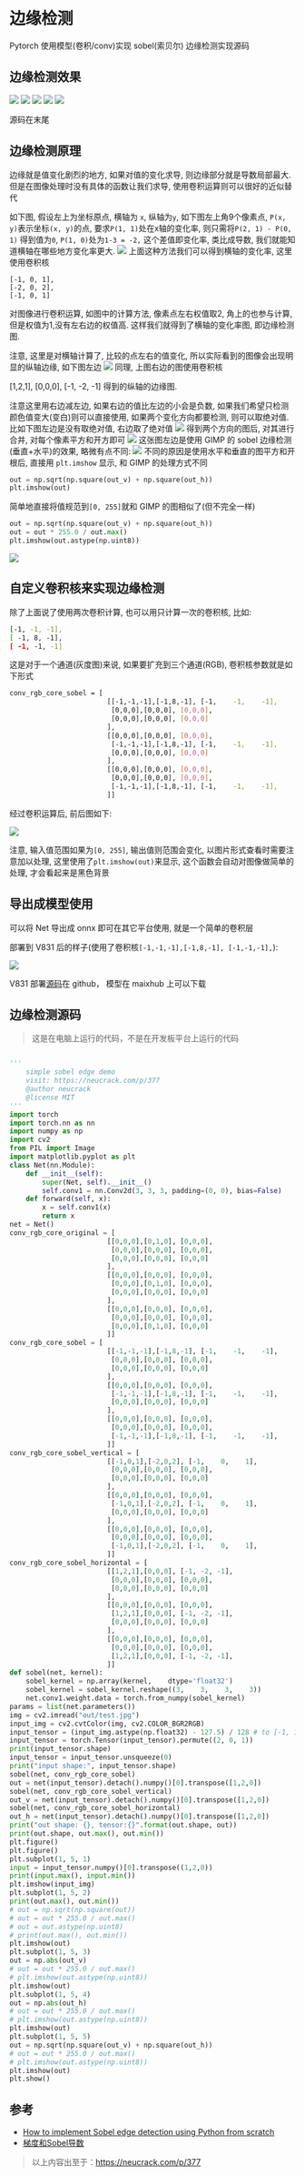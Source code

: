 # 边缘检测

Pytorch 使用模型(卷积/conv)实现 sobel(索贝尔) 边缘检测实现源码

## 边缘检测效果
![](./../asserts/test.jpg)
![](./../asserts/sobel_edge2.jpg)
![](./../asserts/final.jpg)
![](./../asserts/sobel_edge.jpg)
![](./../asserts/sobel_v831.jpg)


源码在末尾

## 边缘检测原理
边缘就是值变化剧烈的地方, 如果对值的变化求导, 则边缘部分就是导数局部最大.
但是在图像处理时没有具体的函数让我们求导, 使用卷积运算则可以很好的近似替代

如下图, 假设左上为坐标原点, 横轴为 `x`, 纵轴为`y`, 如下图左上角9个像素点, `P(x, y)`表示坐标`(x, y)`的点, 要求`P(1, 1)`处在x轴的变化率, 则只需将`P(2, 1) - P(0, 1)` 得到值为`0`, `P(1, 0)`处为`1-3 = -2,` 这个差值即变化率, 类比成导数, 我们就能知道横轴在哪些地方变化率更大.
![](./../asserts/conv.jpg)
上面这种方法我们可以得到横轴的变化率, 这里使用卷积核
```
[-1, 0, 1],
[-2, 0, 2],
[-1, 0, 1]
```
对图像进行卷积运算, 如图中的计算方法, 像素点左右权值取2, 角上的也参与计算,但是权值为1,没有左右边的权值高. 这样我们就得到了横轴的变化率图, 即边缘检测图.

注意, 这里是对横轴计算了, 比较的点左右的值变化, 所以实际看到的图像会出现明显的纵轴边缘, 如下图左边
![](./../asserts/vertical_horizontal.jpg)
同理, 上图右边的图使用卷积核

[1,2,1],
[0,0,0],
[-1, -2, -1]
得到的纵轴的边缘图.

注意这里用右边减左边, 如果右边的值比左边的小会是负数, 如果我们希望只检测颜色值变大(变白)则可以直接使用, 如果两个变化方向都要检测, 则可以取绝对值. 比如下图左边是没有取绝对值, 右边取了绝对值
![](./../asserts/without_with_abs.jpg)
得到两个方向的图后, 对其进行合并, 对每个像素平方和开方即可
![](./../asserts/final.jpg)
这张图左边是使用 GIMP 的 sobel 边缘检测(垂直+水平)的效果, 略微有点不同:
![](./../asserts/sobel_edge2.jpg)
不同的原因是使用水平和垂直的图平方和开根后, 直接用 `plt.imshow` 显示, 和 GIMP 的处理方式不同
```python
out = np.sqrt(np.square(out_v) + np.square(out_h))
plt.imshow(out)
```
简单地直接将值规范到`[0, 255]`就和 GIMP 的图相似了(但不完全一样)
```python
out = np.sqrt(np.square(out_v) + np.square(out_h))
out = out * 255.0 / out.max()
plt.imshow(out.astype(np.uint8))
```
![](./../asserts/sobel_v_h.jpg)
## 自定义卷积核来实现边缘检测
除了上面说了使用两次卷积计算, 也可以用只计算一次的卷积核, 比如:
```bash
[-1, -1, -1],
[ -1, 8, -1],
[ -1, -1, -1]
```
这是对于一个通道(灰度图)来说, 如果要扩充到三个通道(RGB), 卷积核参数就是如下形式
```bash
conv_rgb_core_sobel = [
                        [[-1,-1,-1],[-1,8,-1], [-1,    -1,    -1],
                         [0,0,0],[0,0,0], [0,0,0],
                         [0,0,0],[0,0,0], [0,0,0]
                        ],
                        [[0,0,0],[0,0,0], [0,0,0],
                         [-1,-1,-1],[-1,8,-1], [-1,    -1,    -1],
                         [0,0,0],[0,0,0], [0,0,0]
                        ],
                        [[0,0,0],[0,0,0], [0,0,0],
                         [0,0,0],[0,0,0], [0,0,0],
                         [-1,-1,-1],[-1,8,-1], [-1,    -1,    -1],
                        ]]
```
经过卷积运算后, 前后图如下:

![](./../asserts/sobel_edge.jpg)

注意, 输入值范围如果为`[0, 255]`, 输出值则范围会变化, 以图片形式查看时需要注意加以处理, 这里使用了`plt.imshow(out)`来显示, 这个函数会自动对图像做简单的处理, 才会看起来是黑色背景

## 导出成模型使用
可以将 Net 导出成 onnx 即可在其它平台使用, 就是一个简单的卷积层

部署到 V831 后的样子(使用了卷积核`[-1,-1,-1],[-1,8,-1], [-1,-1,-1],`):

![](./../asserts/sobel_v831.jpg)

V831 部署[源码]()在 github， 模型在 maixhub 上可以下载

## 边缘检测源码

> 这是在电脑上运行的代码，不是在开发板平台上运行的代码

```python

'''
    simple sobel edge demo
    visit: https://neucrack.com/p/377
    @author neucrack
    @license MIT
'''
import torch
import torch.nn as nn
import numpy as np
import cv2
from PIL import Image
import matplotlib.pyplot as plt
class Net(nn.Module):
    def __init__(self):
        super(Net, self).__init__()
        self.conv1 = nn.Conv2d(3, 3, 3, padding=(0, 0), bias=False)
    def forward(self, x):
        x = self.conv1(x)
        return x
net = Net()
conv_rgb_core_original = [
                        [[0,0,0],[0,1,0], [0,0,0],
                         [0,0,0],[0,0,0], [0,0,0],
                         [0,0,0],[0,0,0], [0,0,0]
                        ],
                        [[0,0,0],[0,0,0], [0,0,0],
                         [0,0,0],[0,1,0], [0,0,0],
                         [0,0,0],[0,0,0], [0,0,0]
                        ],
                        [[0,0,0],[0,0,0], [0,0,0],
                         [0,0,0],[0,0,0], [0,0,0],
                         [0,0,0],[0,1,0], [0,0,0]
                        ]]
conv_rgb_core_sobel = [
                        [[-1,-1,-1],[-1,8,-1], [-1,    -1,    -1],
                         [0,0,0],[0,0,0], [0,0,0],
                         [0,0,0],[0,0,0], [0,0,0]
                        ],
                        [[0,0,0],[0,0,0], [0,0,0],
                         [-1,-1,-1],[-1,8,-1], [-1,    -1,    -1],
                         [0,0,0],[0,0,0], [0,0,0]
                        ],
                        [[0,0,0],[0,0,0], [0,0,0],
                         [0,0,0],[0,0,0], [0,0,0],
                         [-1,-1,-1],[-1,8,-1], [-1,    -1,    -1],
                        ]]
conv_rgb_core_sobel_vertical = [
                        [[-1,0,1],[-2,0,2], [-1,    0,    1],
                         [0,0,0],[0,0,0], [0,0,0],
                         [0,0,0],[0,0,0], [0,0,0]
                        ],
                        [[0,0,0],[0,0,0], [0,0,0],
                         [-1,0,1],[-2,0,2], [-1,    0,    1],
                         [0,0,0],[0,0,0], [0,0,0]
                        ],
                        [[0,0,0],[0,0,0], [0,0,0],
                         [0,0,0],[0,0,0], [0,0,0],
                         [-1,0,1],[-2,0,2], [-1,    0,    1],
                        ]]
conv_rgb_core_sobel_horizontal = [
                        [[1,2,1],[0,0,0], [-1, -2, -1],
                         [0,0,0],[0,0,0], [0,0,0],
                         [0,0,0],[0,0,0], [0,0,0]
                        ],
                        [[0,0,0],[0,0,0], [0,0,0],
                         [1,2,1],[0,0,0], [-1, -2, -1],
                         [0,0,0],[0,0,0], [0,0,0]
                        ],
                        [[0,0,0],[0,0,0], [0,0,0],
                         [0,0,0],[0,0,0], [0,0,0],
                         [1,2,1],[0,0,0], [-1, -2, -1],
                        ]]
def sobel(net, kernel):
    sobel_kernel = np.array(kernel,    dtype='float32')
    sobel_kernel = sobel_kernel.reshape((3,    3,    3,    3))
    net.conv1.weight.data = torch.from_numpy(sobel_kernel)
params = list(net.parameters())
img = cv2.imread("out/test.jpg")
input_img = cv2.cvtColor(img, cv2.COLOR_BGR2RGB)
input_tensor = (input_img.astype(np.float32) - 127.5) / 128 # to [-1, 1]
input_tensor = torch.Tensor(input_tensor).permute((2, 0, 1))
print(input_tensor.shape)
input_tensor = input_tensor.unsqueeze(0)
print("input shape:", input_tensor.shape)
sobel(net, conv_rgb_core_sobel)
out = net(input_tensor).detach().numpy()[0].transpose([1,2,0])
sobel(net, conv_rgb_core_sobel_vertical)
out_v = net(input_tensor).detach().numpy()[0].transpose([1,2,0])
sobel(net, conv_rgb_core_sobel_horizontal)
out_h = net(input_tensor).detach().numpy()[0].transpose([1,2,0])
print("out shape: {}, tensor:{}".format(out.shape, out))
print(out.shape, out.max(), out.min())
plt.figure()
plt.figure()
plt.subplot(1, 5, 1)
input = input_tensor.numpy()[0].transpose((1,2,0))
print(input.max(), input.min())
plt.imshow(input_img)
plt.subplot(1, 5, 2)
print(out.max(), out.min())
# out = np.sqrt(np.square(out))
# out = out * 255.0 / out.max()
# out = out.astype(np.uint8)
# print(out.max(), out.min())
plt.imshow(out)
plt.subplot(1, 5, 3)
out = np.abs(out_v)
# out = out * 255.0 / out.max()
# plt.imshow(out.astype(np.uint8))
plt.imshow(out)
plt.subplot(1, 5, 4)
out = np.abs(out_h)
# out = out * 255.0 / out.max()
# plt.imshow(out.astype(np.uint8))
plt.imshow(out)
plt.subplot(1, 5, 5)
out = np.sqrt(np.square(out_v) + np.square(out_h))
# out = out * 255.0 / out.max()
# plt.imshow(out.astype(np.uint8))
plt.imshow(out)
plt.show()
```

## 参考
- [How to implement Sobel edge detection using Python from scratch](http://www.adeveloperdiary.com/data-science/computer-vision/how-to-implement-sobel-edge-detection-using-python-from-scratch/)
- [梯度和Sobel导数](https://blog.csdn.net/lzhf1122/article/details/71752644)

> 以上内容出至于：https://neucrack.com/p/377

